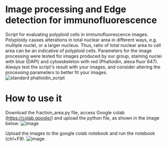 # Image processing and Edge detection for immunofluorescence
Script for evaluating polyploid cells in immunofluorescence images. Polyploidy causes alterations in total nuclear area in different ways, e.g. multiple nuclei, or a larger nucleus. Thus, ratio of total nuclear area to cell area can be an indicative of polyploid cells. Parameters for the image processing were tested for images produced by our group, staining nuclei with blue (DAPI) and cytoeskeleton with red (Phalloidin, alexa fluor 647). Always test the script's result with your images, and consider altering the processing parameters to better fit your images.
![standard phalloidin_script](https://github.com/user-attachments/assets/d806e314-70fe-40f2-aa8c-05f79bbc21f5)

# How to use it
Download the fraction_area.py file, access Google colab (https://colab.google/) and upload the python file, as shown in the image below:
![image](https://github.com/user-attachments/assets/4c05ff32-3c79-470d-a5a8-214971d89041)



Upload the images to the google colab notebook and run the notebook (ctrl+F9).
![image](https://github.com/user-attachments/assets/20f9a56f-f993-4230-ab64-9b6aef75b29e)



